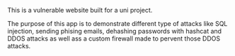 This is a vulnerable website built for a uni project.

The purpose of this app is to demonstrate different type of attacks like SQL injection, sending phising emails, dehashing passwords with hashcat and DDOS attacks
as well ass a custom firewall made to pervent those DDOS attacks.